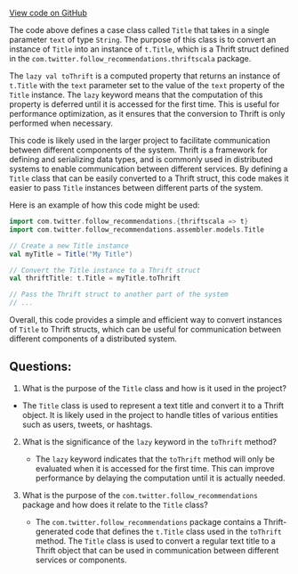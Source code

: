 [View code on GitHub](https://github.com/misbahsy/the-algorithm/follow-recommendations-service/server/src/main/scala/com/twitter/follow_recommendations/assembler/models/Title.scala)

The code above defines a case class called `Title` that takes in a single parameter `text` of type `String`. The purpose of this class is to convert an instance of `Title` into an instance of `t.Title`, which is a Thrift struct defined in the `com.twitter.follow_recommendations.thriftscala` package. 

The `lazy val toThrift` is a computed property that returns an instance of `t.Title` with the `text` parameter set to the value of the `text` property of the `Title` instance. The `lazy` keyword means that the computation of this property is deferred until it is accessed for the first time. This is useful for performance optimization, as it ensures that the conversion to Thrift is only performed when necessary.

This code is likely used in the larger project to facilitate communication between different components of the system. Thrift is a framework for defining and serializing data types, and is commonly used in distributed systems to enable communication between different services. By defining a `Title` class that can be easily converted to a Thrift struct, this code makes it easier to pass `Title` instances between different parts of the system.

Here is an example of how this code might be used:

```scala
import com.twitter.follow_recommendations.{thriftscala => t}
import com.twitter.follow_recommendations.assembler.models.Title

// Create a new Title instance
val myTitle = Title("My Title")

// Convert the Title instance to a Thrift struct
val thriftTitle: t.Title = myTitle.toThrift

// Pass the Thrift struct to another part of the system
// ...
```

Overall, this code provides a simple and efficient way to convert instances of `Title` to Thrift structs, which can be useful for communication between different components of a distributed system.
## Questions: 
 1. What is the purpose of the `Title` class and how is it used in the project?
   - The `Title` class is used to represent a text title and convert it to a Thrift object. It is likely used in the project to handle titles of various entities such as users, tweets, or hashtags.
   
2. What is the significance of the `lazy` keyword in the `toThrift` method?
   - The `lazy` keyword indicates that the `toThrift` method will only be evaluated when it is accessed for the first time. This can improve performance by delaying the computation until it is actually needed.
   
3. What is the purpose of the `com.twitter.follow_recommendations` package and how does it relate to the `Title` class?
   - The `com.twitter.follow_recommendations` package contains a Thrift-generated code that defines the `t.Title` class used in the `toThrift` method. The `Title` class is used to convert a regular text title to a Thrift object that can be used in communication between different services or components.